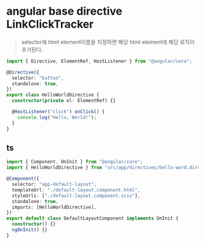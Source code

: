 # angular base directive LinkClickTracker

> selector에 html element이름을 지정하면 해당 html element에 해당 로직이 추가된다.

```ts
import { Directive, ElementRef, HostListener } from "@angular/core";

@Directive({
  selector: "button",
  standalone: true,
})
export class HelloWorldDirective {
  constructor(private el: ElementRef) {}

  @HostListener("click") onClick() {
    console.log("Hello, World!");
  }
}
```

## ts

```ts
import { Component, OnInit } from "@angular/core";
import { HelloWorldDirective } from "src/app/directives/hello-word.directive";

@Component({
  selector: "app-default-layout",
  templateUrl: "./default-layout.component.html",
  styleUrls: ["./default-layout.component.scss"],
  standalone: true,
  imports: [HelloWorldDirective],
})
export default class DefaultLayoutComponent implements OnInit {
  constructor() {}
  ngOnInit() {}
}
```
